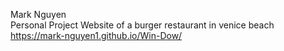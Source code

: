 Mark Nguyen
<br/>Personal Project Website of a burger restaurant in venice beach
https://mark-nguyen1.github.io/Win-Dow/
